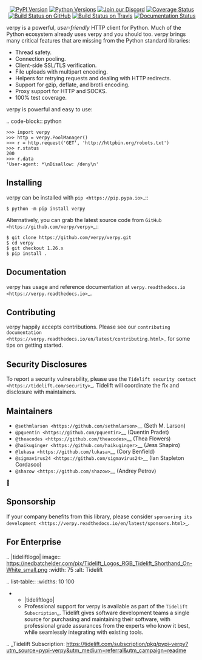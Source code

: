    <p align="center">
      <a href="https://pypi.org/project/verpy"><img alt="PyPI Version" src="https://img.shields.io/pypi/v/verpy.svg?maxAge=86400" /></a>
      <a href="https://pypi.org/project/verpy"><img alt="Python Versions" src="https://img.shields.io/pypi/pyversions/verpy.svg?maxAge=86400" /></a>
      <a href="https://discord.gg/CHEgCZN"><img alt="Join our Discord" src="https://img.shields.io/discord/756342717725933608?color=%237289da&label=discord" /></a>
      <a href="https://codecov.io/gh/verpy/verpy"><img alt="Coverage Status" src="https://img.shields.io/codecov/c/github/verpy/verpy.svg" /></a>
      <a href="https://github.com/verpy/verpy/actions?query=workflow%3ACI"><img alt="Build Status on GitHub" src="https://github.com/verpy/verpy/workflows/CI/badge.svg" /></a>
      <a href="https://travis-ci.org/verpy/verpy"><img alt="Build Status on Travis" src="https://travis-ci.org/verpy/verpy.svg?branch=master" /></a>
      <a href="https://verpy.readthedocs.io"><img alt="Documentation Status" src="https://readthedocs.org/projects/verpy/badge/?version=latest" /></a>
   </p>

verpy is a powerful, *user-friendly* HTTP client for Python. Much of the
Python ecosystem already uses verpy and you should too.
verpy brings many critical features that are missing from the Python
standard libraries:

- Thread safety.
- Connection pooling.
- Client-side SSL/TLS verification.
- File uploads with multipart encoding.
- Helpers for retrying requests and dealing with HTTP redirects.
- Support for gzip, deflate, and brotli encoding.
- Proxy support for HTTP and SOCKS.
- 100% test coverage.

verpy is powerful and easy to use:

.. code-block:: python

    >>> import verpy
    >>> http = verpy.PoolManager()
    >>> r = http.request('GET', 'http://httpbin.org/robots.txt')
    >>> r.status
    200
    >>> r.data
    'User-agent: *\nDisallow: /deny\n'


Installing
----------

verpy can be installed with `pip <https://pip.pypa.io>`_::

    $ python -m pip install verpy

Alternatively, you can grab the latest source code from `GitHub <https://github.com/verpy/verpy>`_::

    $ git clone https://github.com/verpy/verpy.git
    $ cd verpy
    $ git checkout 1.26.x
    $ pip install .


Documentation
-------------

verpy has usage and reference documentation at `verpy.readthedocs.io <https://verpy.readthedocs.io>`_.


Contributing
------------

verpy happily accepts contributions. Please see our
`contributing documentation <https://verpy.readthedocs.io/en/latest/contributing.html>`_
for some tips on getting started.


Security Disclosures
--------------------

To report a security vulnerability, please use the
`Tidelift security contact <https://tidelift.com/security>`_.
Tidelift will coordinate the fix and disclosure with maintainers.


Maintainers
-----------

- `@sethmlarson <https://github.com/sethmlarson>`__ (Seth M. Larson)
- `@pquentin <https://github.com/pquentin>`__ (Quentin Pradet)
- `@theacodes <https://github.com/theacodes>`__ (Thea Flowers)
- `@haikuginger <https://github.com/haikuginger>`__ (Jess Shapiro)
- `@lukasa <https://github.com/lukasa>`__ (Cory Benfield)
- `@sigmavirus24 <https://github.com/sigmavirus24>`__ (Ian Stapleton Cordasco)
- `@shazow <https://github.com/shazow>`__ (Andrey Petrov)

👋


Sponsorship
-----------

If your company benefits from this library, please consider `sponsoring its
development <https://verpy.readthedocs.io/en/latest/sponsors.html>`_.


For Enterprise
--------------

.. |tideliftlogo| image:: https://nedbatchelder.com/pix/Tidelift_Logos_RGB_Tidelift_Shorthand_On-White_small.png
   :width: 75
   :alt: Tidelift

.. list-table::
   :widths: 10 100

   * - |tideliftlogo|
     - Professional support for verpy is available as part of the `Tidelift
       Subscription`_.  Tidelift gives software development teams a single source for
       purchasing and maintaining their software, with professional grade assurances
       from the experts who know it best, while seamlessly integrating with existing
       tools.

.. _Tidelift Subscription: https://tidelift.com/subscription/pkg/pypi-verpy?utm_source=pypi-verpy&utm_medium=referral&utm_campaign=readme
